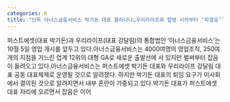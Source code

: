 ```yaml
---
categories: h
title: "단독 아너스금융서비스 박기돈 대표 물러나나…우리라이프와 합병 시작부터 ‘파열음’"
---
```

퍼스트에셋(대표 박기돈)과 우리라이프(대표 강달림)의 통합법인 ‘아너스금융서비스’는 10월 5일 영업 개시를 앞두고 있다.아너스금융서비스는 4000여명의 영업조직, 250여개의 지점을 거느린 업계 12위의 대형 GA로 새로운 출발선에 서 있지만 벌써부터 잡음이 들려오고 있다.아너스금융서비스는 퍼스트에셋 박기돈 대표와 우리라이프 강달림 대표 공동 대표체제로 운영될 것으로 알려졌다. 하지만 박기돈 대표의 퇴임 요구가 이사회에서 결의된 것으로 알려지면서 내부 혼란이 가중되고 있다.박기돈 대표가 퍼스트에셋 대표 자리에 오르면서 잡음은 이어